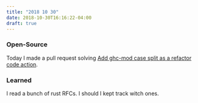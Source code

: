 ```yaml
---
title: "2018 10 30"
date: 2018-10-30T16:16:22-04:00
draft: true
---
```


### Open-Source

Today I made a pull request solving [Add ghc-mod case split as a refactor code action](https://github.com/haskell/haskell-ide-engine/issues/907).


### Learned
I read a bunch of rust RFCs. I should I kept track witch ones.
